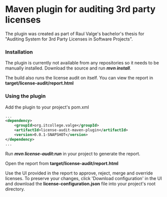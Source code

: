 # Maven plugin for auditing 3rd party licenses

The plugin was created as part of Raul Valge's bachelor's thesis for "Auditing System for 3rd Party Licenses in Software Projects".

### Installation
The plugin is currently not available from any repositories so it needs to be manually installed.
Download the source and run ***mvn install***.

The build also runs the license audit on itself. You can view the report in **target/license-audit/report.html**

### Using the plugin
Add the plugin to your project's pom.xml
```xml
...
<dependency>
    <groupId>org.itcollege.valge</groupId>
    <artifactId>license-audit-maven-plugin</artifactId>
    <version>0.0.1-SNAPSHOT</version>
</dependency>
...
```

Run ***mvn license-audit:run*** in your project to generate the report.

Open the report from **target/license-audit/report.html**

Use the UI provided in the report to approve, reject, merge and override licenses. To preserve your changes, click 'Download configuration' in the UI and download the **license-configuration.json** file into your project's root directory.
